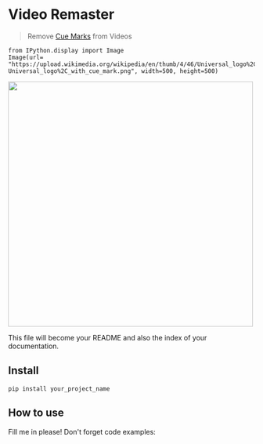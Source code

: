 # Video Remaster
> Remove <a href='https://en.wikipedia.org/wiki/Cue_mark'>Cue Marks</a> from Videos


```
from IPython.display import Image
Image(url= "https://upload.wikimedia.org/wikipedia/en/thumb/4/46/Universal_logo%2C_with_cue_mark.png/235px-Universal_logo%2C_with_cue_mark.png", width=500, height=500)
```




<img src="https://upload.wikimedia.org/wikipedia/en/thumb/4/46/Universal_logo%2C_with_cue_mark.png/235px-Universal_logo%2C_with_cue_mark.png" width="500" height="500"/>



This file will become your README and also the index of your documentation.

## Install

`pip install your_project_name`

## How to use

Fill me in please! Don't forget code examples:
